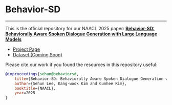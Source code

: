# Behavior-SD
---
This is the official repository for our NAACL 2025 paper:
<a href=""><b>Behavior-SD: Behaviorally Aware Spoken Dialogue Generation with Large Language Models</b></a>

- [Project Page](https://yhytoto12.github.io/Behavior-SD)
- [Dataset (Coming Soon)]()

Please cite our work if you found the resources in this repository useful:

```bib
@inproceedings{sehun@behaviorsd,
    title={Behavior-SD: Behaviorally Aware Spoken Dialogue Generation with Large Language Models},
    author={Sehun Lee, Kang-wook Kim and Gunhee Kim},
    booktitle={NAACL},
    year=2025
}
```
